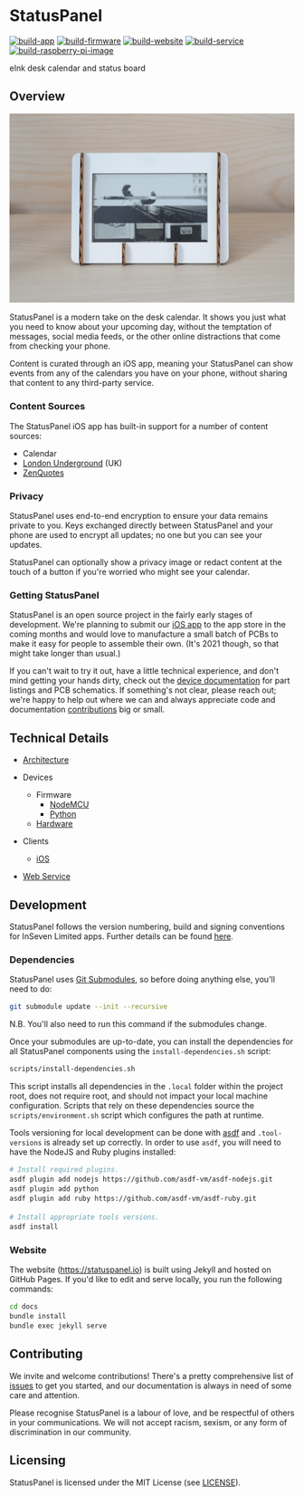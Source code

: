 # StatusPanel

[![build-app](https://github.com/inseven/statuspanel/actions/workflows/build-app.yaml/badge.svg)](https://github.com/inseven/statuspanel/actions/workflows/build-app.yaml) [![build-firmware](https://github.com/inseven/statuspanel/actions/workflows/build-firmware.yaml/badge.svg)](https://github.com/inseven/statuspanel/actions/workflows/build-firmware.yaml) [![build-website](https://github.com/inseven/statuspanel/actions/workflows/build-website.yaml/badge.svg)](https://github.com/inseven/statuspanel/actions/workflows/build-website.yaml) [![build-service](https://github.com/inseven/statuspanel/actions/workflows/build-service.yaml/badge.svg)](https://github.com/inseven/statuspanel/actions/workflows/build-service.yaml) [![build-raspberry-pi-image](https://github.com/inseven/statuspanel/actions/workflows/build-raspberry-pi-image.yaml/badge.svg)](https://github.com/inseven/statuspanel/actions/workflows/build-raspberry-pi-image.yaml)

eInk desk calendar and status board

## Overview

![Photo of the original StatusPanel](images/hero.jpg)

StatusPanel is a modern take on the desk calendar. It shows you just what you need to know about your upcoming day, without the temptation of messages, social media feeds, or the other online distractions that come from checking your phone.

Content is curated through an iOS app, meaning your StatusPanel can show events from any of the calendars you have on your phone, without sharing that content to any third-party service.

### Content Sources

The StatusPanel iOS app has built-in support for a number of content sources:

- Calendar
- [London Underground](https://tfl.gov.uk/modes/tube/) (UK)
- [ZenQuotes](https://zenquotes.io)

### Privacy

StatusPanel uses end-to-end encryption to ensure your data remains private to you. Keys exchanged directly between StatusPanel and your phone are used to encrypt all updates; no one but you can see your updates.

StatusPanel can optionally show a privacy image or redact content at the touch of a button if you're worried who might see your calendar.

### Getting StatusPanel

StatusPanel is an open source project in the fairly early stages of development. We're planning to submit our [iOS app](ios/README,markdown) to the app store in the coming months and would love to manufacture a small batch of PCBs to make it easy for people to assemble their own. (It's 2021 though, so that might take longer than usual.)

If you can't wait to try it out, have a little technical experience, and don't mind getting your hands dirty, check out the [device documentation](device/README.markdown) for part listings and PCB schematics. If something's not clear, please reach out; we're happy to help out where we can and always appreciate code and documentation [contributions](#contributing) big or small.

## Technical Details

- [Architecture](docs/architecture/index.markdown)
- Devices
    - Firmware
        - [NodeMCU](device/nodemcu/README.markdown)
        - [Python](device/python/README.md)
    - [Hardware](hardware/README.markdown)
- Clients
    - [iOS](ios/README.markdown)

- [Web Service](service/README.markdown)

## Development

StatusPanel follows the version numbering, build and signing conventions for InSeven Limited apps. Further details can be found [here](https://github.com/inseven/build-documentation).

### Dependencies

StatusPanel uses [Git Submodules](https://git-scm.com/book/en/v2/Git-Tools-Submodules), so before doing anything else, you'll need to do:

```bash
git submodule update --init --recursive
```

N.B. You'll also need to run this command if the submodules change.

Once your submodules are up-to-date, you can install the dependencies for all StatusPanel components using the `install-dependencies.sh` script:

```bash
scripts/install-dependencies.sh
```

This script installs all dependencies in the `.local` folder within the project root, does not require root, and should not impact your local machine configuration. Scripts that rely on these dependencies source the `scripts/environment.sh` script which configures the path at runtime.

Tools versioning for local development can be done with [asdf](http://asdf-vm.com) and `.tool-versions` is already set up correctly. In order to use `asdf`, you will need to have the NodeJS and Ruby plugins installed:

```bash
# Install required plugins.
asdf plugin add nodejs https://github.com/asdf-vm/asdf-nodejs.git
asdf plugin add python
asdf plugin add ruby https://github.com/asdf-vm/asdf-ruby.git

# Install appropriate tools versions.
asdf install
```

### Website

The website (https://statuspanel.io) is built using Jekyll and hosted on GitHub Pages. If you'd like to edit and serve locally, you run the following commands:

```bash
cd docs
bundle install
bundle exec jekyll serve
```

## Contributing

We invite and welcome contributions! There's a pretty comprehensive list of [issues](https://github.com/inseven/statuspanel/issues) to get you started, and our documentation is always in need of some care and attention.

Please recognise StatusPanel is a labour of love, and be respectful of others in your communications. We will not accept racism, sexism, or any form of discrimination in our community.

## Licensing

StatusPanel is licensed under the MIT License (see [LICENSE](LICENSE)).
